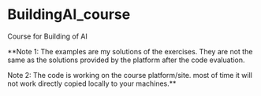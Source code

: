 # BuildingAI_course
Course for Building of AI

**Note 1:
The examples are my solutions of the exercises. They are not the same as the solutions provided by the platform after the code evaluation.

Note 2:
The code is working on the course platform/site. most of time it will not work directly copied locally to your machines.**
